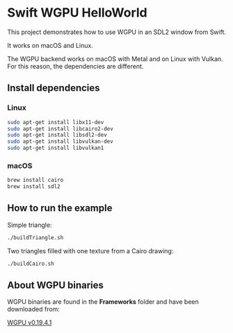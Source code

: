 # Swift WGPU HelloWorld

This project demonstrates how to use WGPU in an SDL2 window from Swift. 

It works on macOS and Linux. 

The WGPU backend works on macOS with Metal and on Linux with Vulkan. For this reason, the dependencies are different.

## Install dependencies

### Linux
```bash
sudo apt-get install libx11-dev 
sudo apt-get install libcairo2-dev 
sudo apt-get install libsdl2-dev 
sudo apt-get install libvulkan-dev 
sudo apt-get install libvulkan1
```

### macOS
```bash
brew install cairo
brew install sdl2
```

## How to run the example

Simple triangle:
```bash
./buildTriangle.sh
```

Two triangles filled with one texture from a Cairo drawing:
```bash
./buildCairo.sh
```

## About WGPU binaries 

WGPU binaries are found in the **Frameworks** folder and have been downloaded from:

[WGPU v0.19.4.1](https://github.com/gfx-rs/wgpu-native/releases)